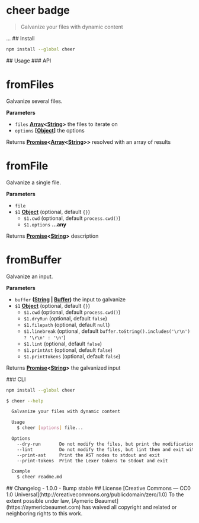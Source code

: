 <!---
  open('./package.json') | json | `# ${name} `, badge([
    'travis',
    'npm/v',
    { subject: 'license', status: 'Public Domain', color: 'blue', href: 'https://creativecommons.org/publicdomain/zero/1.0' },
  ], { shields: true })
--->
# cheer badge
<!--->

<!--- open('./package.json') | json | `> ${description}` --->
> Galvanize your files with dynamic content
<!--->

...

## Install

<!---
  '```bash'
  open('./package.json') | json | `npm install --global ${name}`
  '```'
--->
```bash
npm install --global cheer
```
<!--->

## Usage

### API

<!--- jsdoc('src/index.js', { tags: { title: 'public' } }) --->
<!-- Generated by documentation.js. Update this documentation by updating the source code. -->

# fromFiles

Galvanize several files.

**Parameters**

-   `files` **[Array](https://developer.mozilla.org/en-US/docs/Web/JavaScript/Reference/Global_Objects/Array)&lt;[String](https://developer.mozilla.org/en-US/docs/Web/JavaScript/Reference/Global_Objects/String)>** the files to iterate on
-   `options` **\[[Object](https://developer.mozilla.org/en-US/docs/Web/JavaScript/Reference/Global_Objects/Object)]** the options

Returns **[Promise](https://developer.mozilla.org/en-US/docs/Web/JavaScript/Reference/Global_Objects/Promise)&lt;[Array](https://developer.mozilla.org/en-US/docs/Web/JavaScript/Reference/Global_Objects/Array)&lt;[String](https://developer.mozilla.org/en-US/docs/Web/JavaScript/Reference/Global_Objects/String)>>** resolved with an array of results

# fromFile

Galvanize a single file.

**Parameters**

-   `file`  
-   `$1` **[Object](https://developer.mozilla.org/en-US/docs/Web/JavaScript/Reference/Global_Objects/Object)**  (optional, default `{}`)
    -   `$1.cwd`   (optional, default `process.cwd()`)
    -   `$1.options` **...any** 

Returns **[Promise](https://developer.mozilla.org/en-US/docs/Web/JavaScript/Reference/Global_Objects/Promise)&lt;[String](https://developer.mozilla.org/en-US/docs/Web/JavaScript/Reference/Global_Objects/String)>** description

# fromBuffer

Galvanize an input.

**Parameters**

-   `buffer` **([String](https://developer.mozilla.org/en-US/docs/Web/JavaScript/Reference/Global_Objects/String) \| [Buffer](https://nodejs.org/api/buffer.html))** the input to galvanize
-   `$1` **[Object](https://developer.mozilla.org/en-US/docs/Web/JavaScript/Reference/Global_Objects/Object)**  (optional, default `{}`)
    -   `$1.cwd`   (optional, default `process.cwd()`)
    -   `$1.dryRun`   (optional, default `false`)
    -   `$1.filepath`   (optional, default `null`)
    -   `$1.linebreak`   (optional, default `buffer.toString().includes('\r\n') ? '\r\n' : '\n'`)
    -   `$1.lint`   (optional, default `false`)
    -   `$1.printAst`   (optional, default `false`)
    -   `$1.printTokens`   (optional, default `false`)

Returns **[Promise](https://developer.mozilla.org/en-US/docs/Web/JavaScript/Reference/Global_Objects/Promise)&lt;[String](https://developer.mozilla.org/en-US/docs/Web/JavaScript/Reference/Global_Objects/String)>** the galvanized input

<!--->

### CLI

<!---
  '```bash'
  open('./package.json') | json | `npm install --global ${name}`
  '```'
--->
```bash
npm install --global cheer
```
<!--->

<!---
  '```bash'
  '$ cheer --help'
  shell('./lib/cli.js --help')
  '```'
--->
```bash
$ cheer --help

  Galvanize your files with dynamic content

  Usage
    $ cheer [options] file...

  Options
    --dry-run       Do not modify the files, but print the modifications to stdout and exit
    --lint          Do not modify the files, but lint them and exit with an error code if the files are outdated
    --print-ast     Print the AST nodes to stdout and exit
    --print-tokens  Print the Lexer tokens to stdout and exit

  Example
    $ cheer readme.md

```
<!--->

## Changelog

- 1.0.0
  - Bump stable

## License

[Creative Commons — CC0 1.0 Universal](http://creativecommons.org/publicdomain/zero/1.0)

To the extent possible under law, [Aymeric Beaumet](https://aymericbeaumet.com)
has waived all copyright and related or neighboring rights to this work.
